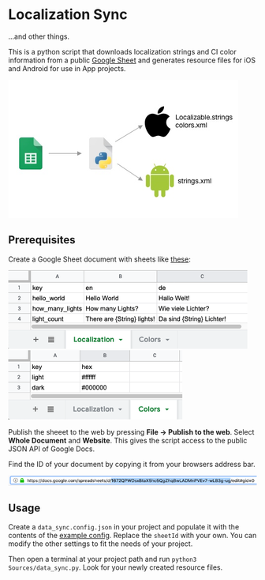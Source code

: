 # Localization Sync
...and other things.

This is a python script that downloads localization strings and CI color information from a public [Google Sheet](https://docs.google.com/spreadsheets) and generates resource files for iOS and Android for use in App projects.

![Vizualization of the workflow](Resources/workflow.jpg)

## Prerequisites

Create a Google Sheet document with sheets like [these](https://docs.google.com/spreadsheets/d/1672QPWDsxBtaX5hc5QgZhqBwLADMnPVEv7-wLB3g-ug):

![Example of a L10n table](Resources/sheet_l10n.png)
![Example of a colors table](Resources/sheet_colors.png)

Publish the sheeet to the web by pressing __File -> Publish to the web__. Select __Whole Document__ and __Website__. This gives the script access to the public JSON API of Google Docs.

Find the ID of your document by copying it from your browsers address bar.

![sheet_url.png](Resources/sheet_url.png)

## Usage

Create a `data_sync.config.json` in your project and populate it with the contents of the [example config](data_sync.config.json). Replace the `sheetId` with your own. You can modify the other settings to fit the needs of your project.

Then open a terminal at your project path and run `python3 Sources/data_sync.py`. Look for your newly created resource files.
